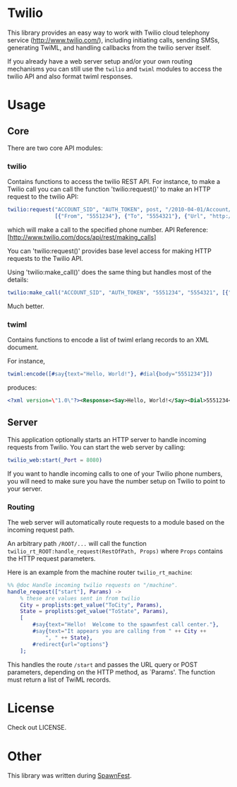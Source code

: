 Twilio
======

This library provides an easy way to work with Twilio 
cloud telephony service (http://www.twilio.com/), including initiating calls,
sending SMSs, generating TwiML, and handling 
callbacks from the twilio server itself.

If you already have a web server setup and/or your own routing mechanisms you can
still use the `twilio` and `twiml` modules to access the twilio API and
also format twiml responses.

Usage
=====

## Core

There are two core API modules:

### twilio

Contains functions to access the twilio REST API.  For instance, to make a Twilio call
you can call the function 'twilio:request()' to make an HTTP request to the twilio API:

```erlang
twilio:request("ACCOUNT_SID", "AUTH_TOKEN", post, "/2010-04-01/Account/ACCOUNT_SID/Calls.json",
               [{"From", "5551234"}, {"To", "5554321"}, {"Url", "http://YOUR_URL.com/"}])
```

which will make a call to the specified phone number.  API Reference: [http://www.twilio.com/docs/api/rest/making_calls]

You can 'twilio:request()' provides base level access for making HTTP requests to the Twilio API.

Using 'twilio:make_call()' does the same thing but handles most of the details:

```erlang
twilio:make_call("ACCOUNT_SID", "AUTH_TOKEN", "5551234", "5554321", [{"Url", "http://YOUR_URL.com/"}])
```

Much better.


### twiml

Contains functions to encode a list of twiml erlang records to an XML document.

For instance,

```erlang
twiml:encode([#say{text="Hello, World!"}, #dial{body="5551234"}])
```

produces:

```xml
<?xml version=\"1.0\"?><Response><Say>Hello, World!</Say><Dial>5551234</Dial></Response>
```

## Server

This application optionally starts an HTTP server to handle incoming requests from
Twilio.  You can start the web server by calling:

```erlang
twilio_web:start(_Port = 8080)
```

If you want to handle incoming calls to one of your Twilio phone numbers, you will
need to make sure you have the number setup on Twilio to point to your server.

### Routing

The web server will automatically route requests to a module based on the incoming request path.

An arbitrary path `/ROOT/...` will call the function `twilio_rt_ROOT:handle_request(RestOfPath, Props)` 
where `Props` contains the HTTP request parameters.

Here is an example from the machine router `twilio_rt_machine`:

```erlang
%% @doc Handle incoming twilio requests on "/machine".
handle_request(["start"], Params) ->
    % these are values sent in from twilio
    City = proplists:get_value("ToCity", Params),
    State = proplists:get_value("ToState", Params),
    [
        #say{text="Hello!  Welcome to the spawnfest call center."},
        #say{text="It appears you are calling from " ++ City ++
            ", " ++ State},
        #redirect{url="options"}
    ];
```

This handles the route `/start` and passes the URL query or POST parameters, depending on the 
HTTP method, as `Params'.  The function must return a list of TwiML records.

License
=======

Check out LICENSE.

Other
=====

This library was written during [SpawnFest](http://spawnfest.com/).

